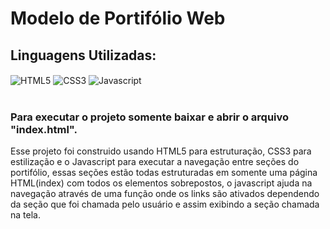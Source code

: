 # Modelo de Portifólio Web

## Linguagens Utilizadas:

<div style="display: inline_block">
  <img align="center" alt="HTML5" src="https://img.shields.io/badge/HTML5-E34F26?style=for-the-badge&logo=html5&logoColor=white" />
  <img align="center" alt="CSS3" src="https://img.shields.io/badge/CSS3-1572B6?style=for-the-badge&logo=css3&logoColor=white" />
  <img align="center" alt="Javascript" src="https://img.shields.io/badge/JavaScript-323330?style=for-the-badge&logo=javascript&logoColor=F7DF1E" />
</div></br>

### Para executar o projeto somente baixar e abrir o arquivo "index.html".

Esse projeto foi construido usando HTML5 para estruturação, CSS3 para estilização e o Javascript para executar a navegação entre seções do portifólio,
essas seções estão todas estruturadas em somente uma página HTML(index) com todos os elementos sobrepostos, o javascript ajuda na navegação através de uma função onde
os links são ativados dependendo da seção que foi chamada pelo usuário e assim exibindo a seção chamada na tela.

